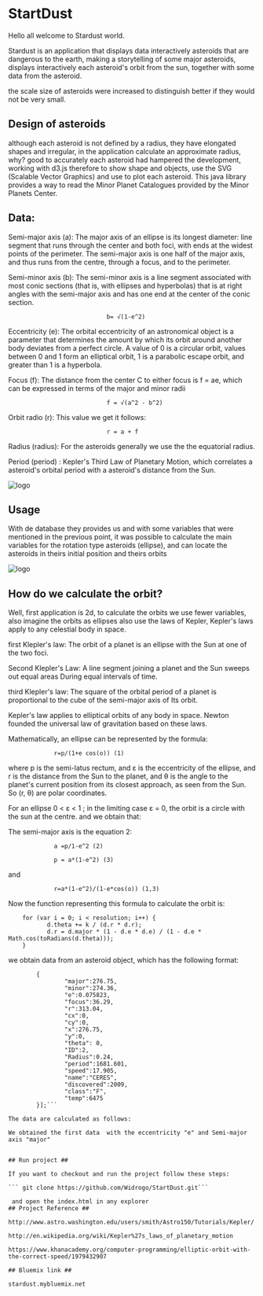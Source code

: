 # StartDust #

Hello all welcome to Stardust world.

Stardust is an application that displays data interactively asteroids that are dangerous to the earth, making a storytelling of some major asteroids, displays interactively each asteroid's orbit from the sun, together with some data from the asteroid.

the scale size of asteroids were increased to distinguish better if they would not be very small.

## Design of asteroids ##


although each asteroid is not defined by a radius, they have elongated shapes and irregular, in the application calculate an approximate radius, why? good to accurately each asteroid had hampered the development, working with d3.js therefore to show shape and objects, use the SVG (Scalable Vector Graphics) and use <circle /> to plot each asteroid.
This java library provides a way to read the Minor Planet Catalogues provided by the Minor Planets Center.

## Data: ##

Semi-major axis (a): The major axis of an ellipse is its longest diameter: line segment that runs through the center and both foci, with ends at the widest points of the perimeter. The semi-major axis is one half of the major axis, and thus runs from the centre, through a focus, and to the perimeter. 
 
 
Semi-minor axis (b):  The semi-minor axis is a line segment associated with most conic sections (that is, with ellipses and hyperbolas) that is at right angles with the semi-major axis and has one end at the center of the conic section. 

                                b= √(1-e^2)

Eccentricity (e): The orbital eccentricity of an astronomical object is a parameter that determines the amount by which its orbit around another body deviates from a perfect circle. A value of 0 is a circular orbit, values between 0 and 1 form an elliptical orbit, 1 is a parabolic escape orbit, and greater than 1 is a hyperbola.

Focus (f): The distance from the center C to either focus is f = ae, which can be expressed in terms of the major and minor radii

                                f = √(a^2 - b^2)

Orbit radio (r): This value we get it follows:

                                r = a + f 
        
Radius (radius): For the asteroids generally we use the the equatorial radius.

Period (period) : Kepler's Third Law of Planetary Motion, which correlates a asteroid's orbital period with a asteroid's distance from the Sun. 

![logo](http://upload.wikimedia.org/wikipedia/commons/thumb/7/76/An_image_describing_the_semi-major_and_semi-minor_axis_of_ellipse.svg/524px-An_image_describing_the_semi-major_and_semi-minor_axis_of_ellipse.svg.png)

## Usage ##

With de database they provides us and with some variables that were mentioned in the previous point, it was possible to calculate the main variables for the rotation type asteroids (ellipse), and can locate the asteroids in theirs initial position and theirs orbits

![logo](http://www.astronoo.com/images/asteroides/orbites-asteroides-et-planetes.jpg)


## How do we calculate the orbit? ##

Well, first application is 2d, to calculate the orbits we use fewer variables, also imagine the orbits as ellipses also use the laws of Kepler, Kepler's laws apply to any celestial body in space.

first Klepler's law: The orbit of a planet is an ellipse with the Sun at one of the two foci.

Second Klepler's Law: A line segment joining a planet and the Sun sweeps out equal areas During equal intervals of time.

third Klepler's law: The square of the orbital period of a planet is proportional to the cube of the semi-major axis of Its orbit.

Kepler's law applies to elliptical orbits of any body in space. Newton founded the universal law of gravitation based on these laws.

Mathematically, an ellipse can be represented by the formula:

                 r=p/(1+e cos(o)) (1)
        
where p is the semi-latus rectum, and ε is the eccentricity of the ellipse, and r is the distance from the Sun to the planet, and θ is the angle to the planet's current position from its closest approach, as seen from the Sun. So (r, θ) are polar coordinates.

For an ellipse 0 < ε < 1 ; in the limiting case ε = 0, the orbit is a circle with the sun at the centre.
and we obtain that:


The semi-major axis is the equation 2:

                 a =p/1-e^2 (2)
        
                 p = a*(1-e^2) (3)

and

                 r=a*(1-e^2)/(1-e*cos(o)) (1,3)
                 
Now the function representing this formula to calculate the orbit is:

        for (var i = 0; i < resolution; i++) {
               d.theta += k / (d.r * d.r);
               d.r = d.major * (1 - d.e * d.e) / (1 - d.e * Math.cos(toRadians(d.theta)));
        }

we obtain data from an asteroid object, which has the following format:

```var asteroids = [
        {
                "major":276.75,
                "minor":274.36,
                "e":0.075823,
                "focus":36.29,
                "r":313.04,
                "cx":0,
                "cy":0,
                "x":276.75,
                "y":0,
                "theta": 0,
                "ID":2,
                "Radius":0.24,
                "period":1681.601,
                "speed":17.905,
                "name":"CERES",
                "discovered":2009,
                "class":"F",
                "temp":6475
        }];```

The data are calculated as follows:

We obtained the first data  with the eccentricity "e" and Semi-major axis "major"


## Run project ##

If you want to checkout and run the project follow these steps:

``` git clone https://github.com/Widrogo/StartDust.git```

 and open the index.html in any explorer
## Project Reference ##

http://www.astro.washington.edu/users/smith/Astro150/Tutorials/Kepler/

http://en.wikipedia.org/wiki/Kepler%27s_laws_of_planetary_motion

https://www.khanacademy.org/computer-programming/elliptic-orbit-with-the-correct-speed/1979432907

## Bluemix link ##

stardust.mybluemix.net
